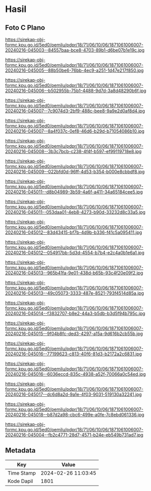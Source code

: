 # Hasil

## Foto C Plano

https://sirekap-obj-formc.kpu.go.id/5ed0/pemilu/pdpr/18/71/06/10/06/1871061006007-20240216-045003--84557baa-bce8-4703-89b1-d6be07b1e19c.jpg

https://sirekap-obj-formc.kpu.go.id/5ed0/pemilu/pdpr/18/71/06/10/06/1871061006007-20240216-045005--88b50be6-76bb-4ec9-a251-1d47e217f850.jpg

https://sirekap-obj-formc.kpu.go.id/5ed0/pemilu/pdpr/18/71/06/10/06/1871061006007-20240216-045006--b502955b-75b1-4488-9d7d-3a8d48290b6f.jpg

https://sirekap-obj-formc.kpu.go.id/5ed0/pemilu/pdpr/18/71/06/10/06/1871061006007-20240216-045007--7c9074d3-2bf9-488c-bee8-9a9e2d0af8d4.jpg

https://sirekap-obj-formc.kpu.go.id/5ed0/pemilu/pdpr/18/71/06/10/06/1871061006007-20240216-045007--8a4f037c-0ef8-46d6-b29d-b71054086b10.jpg

https://sirekap-obj-formc.kpu.go.id/5ed0/pemilu/pdpr/18/71/06/10/06/1871061006007-20240216-045008--3b3c7bcb-c238-4f4f-b597-ef99119718e8.jpg

https://sirekap-obj-formc.kpu.go.id/5ed0/pemilu/pdpr/18/71/06/10/06/1871061006007-20240216-045009--022bfd0d-96ff-4d53-b354-b000e8cbbdf8.jpg

https://sirekap-obj-formc.kpu.go.id/5ed0/pemilu/pdpr/18/71/06/10/06/1871061006007-20240216-045011--d8b04989-3b59-4a6f-a411-34a65184cee5.jpg

https://sirekap-obj-formc.kpu.go.id/5ed0/pemilu/pdpr/18/71/06/10/06/1871061006007-20240216-045011--053daa01-4eb8-4273-b90d-33232d8c33a5.jpg

https://sirekap-obj-formc.kpu.go.id/5ed0/pemilu/pdpr/18/71/06/10/06/1871061006007-20240216-045012--83d43415-bf7b-4d9b-b336-f41c5a095411.jpg

https://sirekap-obj-formc.kpu.go.id/5ed0/pemilu/pdpr/18/71/06/10/06/1871061006007-20240216-045012--054917bb-5d3d-4554-b7b4-e2c4a0b1e6a1.jpg

https://sirekap-obj-formc.kpu.go.id/5ed0/pemilu/pdpr/18/71/06/10/06/1871061006007-20240216-045013--965b41fa-9e01-438d-b65b-93c4f20e09f2.jpg

https://sirekap-obj-formc.kpu.go.id/5ed0/pemilu/pdpr/18/71/06/10/06/1871061006007-20240216-045013--49c05073-3333-487e-8521-793f4514d85a.jpg

https://sirekap-obj-formc.kpu.go.id/5ed0/pemilu/pdpr/18/71/06/10/06/1871061006007-20240216-045014--f3832707-b8e2-44a3-b5db-b3d5f94b795c.jpg

https://sirekap-obj-formc.kpu.go.id/5ed0/pemilu/pdpr/18/71/06/10/06/1871061006007-20240216-045015--9f04b8fc-ded3-4297-a15a-9d616b2cb55b.jpg

https://sirekap-obj-formc.kpu.go.id/5ed0/pemilu/pdpr/18/71/06/10/06/1871061006007-20240216-045016--77199623-c813-40f6-81d3-b2172a2c6831.jpg

https://sirekap-obj-formc.kpu.go.id/5ed0/pemilu/pdpr/18/71/06/10/06/1871061006007-20240216-045016--6036eccd-835c-4938-a52f-70066a0c54ed.jpg

https://sirekap-obj-formc.kpu.go.id/5ed0/pemilu/pdpr/18/71/06/10/06/1871061006007-20240216-045017--dc6d8a2d-9a1e-4f03-9031-519130a32241.jpg

https://sirekap-obj-formc.kpu.go.id/5ed0/pemilu/pdpr/18/71/06/10/06/1871061006007-20240216-045018--b87d2a98-cbc6-499e-a0fe-7c8ebd061336.jpg

https://sirekap-obj-formc.kpu.go.id/5ed0/pemilu/pdpr/18/71/06/10/06/1871061006007-20240216-045004--fb2c4771-28d7-4571-b24e-eb549b731ad7.jpg


## Metadata

| Key        | Value               |
| ---------- | ------------------- |
| Time Stamp | 2024-02-26 11:03:45 |
| Kode Dapil | 1801                |



